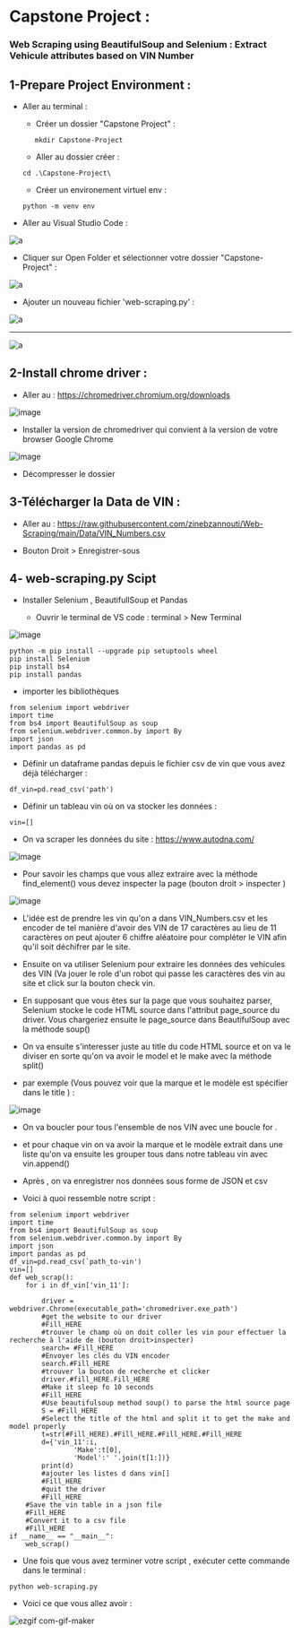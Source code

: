 # Capstone Project : 
 ### **Web Scraping using BeautifulSoup and Selenium : Extract Vehicule attributes based on VIN Number**
 
 ## 1-Prepare Project Environment :
 
 - Aller au terminal :



    - Créer un dossier "Capstone Project" :
   
   ```
      mkdir Capstone-Project
    ```
    - Aller au dossier créer :
    
     ```
     cd .\Capstone-Project\
     ```
     
     - Créer un environement virtuel env :
     
     ```
     python -m venv env
     ```
     
- Aller au Visual Studio Code :

![a](https://user-images.githubusercontent.com/78825764/211033999-c84e7804-98ae-426c-a97c-cdcf6f3834d8.jpg)

- Cliquer sur Open Folder et sélectionner votre dossier "Capstone-Project" :


![a](https://user-images.githubusercontent.com/78825764/211034951-b9599400-0e68-423b-8f80-654f72fd832b.jpg)

- Ajouter un nouveau fichier 'web-scraping.py' :

![a](https://user-images.githubusercontent.com/78825764/211036319-4cb239a8-50d8-448e-af25-1a7421028e84.jpg)

---

![a](https://user-images.githubusercontent.com/78825764/211036658-101b4283-58fc-4004-9429-a77ce207a153.jpg)

 ## 2-Install chrome driver :
 
 - Aller au : https://chromedriver.chromium.org/downloads

![image](https://user-images.githubusercontent.com/78825764/211037329-dc687474-c676-4383-bd26-965e0ed02799.png)

- Installer la version de chromedriver qui convient à la version de votre browser Google Chrome

![image](https://user-images.githubusercontent.com/78825764/211038543-65915fc6-19bb-4ead-b34c-45c8578eafa0.png)

- Décompresser le dossier 

 ## 3-Télécharger la Data de VIN :

- Aller au : https://raw.githubusercontent.com/zinebzannouti/Web-Scraping/main/Data/VIN_Numbers.csv

- Bouton Droit > Enregistrer-sous

## 4- web-scraping.py Scipt
 
 - Installer Selenium , BeautifullSoup et Pandas
  
   - Ouvrir le terminal de VS code : terminal > New Terminal

![image](https://user-images.githubusercontent.com/78825764/211042329-af82adff-9153-4380-87fe-b51ee4629cdb.png)

  ``` 
  python -m pip install --upgrade pip setuptools wheel
  pip install Selenium
  pip install bs4
  pip install pandas
  ```


 - importer les bibliothèques

```
from selenium import webdriver
import time
from bs4 import BeautifulSoup as soup
from selenium.webdriver.common.by import By
import json
import pandas as pd
```

 - Définir un dataframe pandas depuis le fichier csv de vin que vous avez déjà télécharger :

```
df_vin=pd.read_csv('path')
```
- Définir un tableau vin où on va stocker les données :
```
vin=[]
```
- On va scraper les données du site : https://www.autodna.com/

![image](https://user-images.githubusercontent.com/78825764/211046648-b77e542f-ed4d-4097-8aff-5f7ea2e69923.png)

- Pour savoir les champs que vous allez extraire avec la méthode find_element() vous devez inspecter la page (bouton droit > inspecter )

![image](https://user-images.githubusercontent.com/78825764/211047295-3a2b051b-003a-4367-9d0e-e3c7d03bf1d5.png)

- L'idée est de prendre les vin qu'on a dans VIN_Numbers.csv et les encoder de tel manière d'avoir des VIN de 17 caractères au lieu de 11 caractères on peut ajouter 6 chiffre aléatoire pour compléter le VIN afin qu'il soit déchifrer par le site.
- Ensuite on va utiliser Selenium pour extraire les données des vehicules des VIN (Va jouer le role d'un robot qui passe les caractères des vin au site et click sur la bouton check vin.

- En supposant que vous êtes sur la page que vous souhaitez parser, Selenium stocke le code HTML source dans l'attribut page_source du driver. Vous chargeriez ensuite le page_source dans BeautifulSoup avec la méthode soup()

- On va ensuite s'interesser juste au title du code HTML source et on va le diviser en sorte qu'on va avoir le model et le make avec la méthode split()
- par exemple (Vous pouvez voir que la marque et le modèle est spécifier dans le title ) :

![image](https://user-images.githubusercontent.com/78825764/211050409-9b1d6204-91c1-4684-857e-763c71601010.png)

- On va boucler pour tous l'ensemble de nos VIN avec une boucle for .
- et pour chaque vin on va avoir la marque et le modèle extrait dans une liste qu'on va ensuite les grouper tous dans notre tableau vin avec vin.append()
- Après , on va enregistrer nos données sous forme de JSON et csv

- Voici à quoi ressemble notre script :

```
from selenium import webdriver
import time
from bs4 import BeautifulSoup as soup
from selenium.webdriver.common.by import By
import json
import pandas as pd
df_vin=pd.read_csv(`path_to-vin')
vin=[]
def web_scrap():
    for i in df_vin['vin_11']:
    
        driver = webdriver.Chrome(executable_path='chromedriver.exe_path')
        #get the website to our driver
        #Fill_HERE
        #trouver le champ où on doit coller les vin pour effectuer la recherche à l'aide de (bouton droit>inspecter)
        search= #Fill_HERE
        #Envoyer les clés du VIN encoder 
        search.#Fill_HERE
        #trouver la bouton de recherche et clicker 
        driver.#fill_HERE.Fill_HERE
        #Make it sleep fo 10 seconds
        #Fill_HERE
        #Use beautifulsoup method soup() to parse the html source page
        S = #Fill_HERE
        #Select the title of the html and split it to get the make and model properly
        t=str(#Fill_HERE).#Fill_HERE.#Fill_HERE.#Fill_HERE
        d={'vin_11':i,
                'Make':t[0],
                'Model':' '.join(t[1:])}
        print(d)
        #ajouter les listes d dans vin[]
        #Fill_HERE
        #quit the driver
        #Fill_HERE
    #Save the vin table in a json file    
    #Fill_HERE
    #Convert it to a csv file
    #Fill_HERE
if __name__ == "__main__":
    web_scrap()
```

- Une fois que vous avez terminer votre script , exécuter cette commande dans le terminal :

```
python web-scraping.py
```

- Voici ce que vous allez avoir :

![ezgif com-gif-maker](https://user-images.githubusercontent.com/78825764/211056541-fb5a4b72-9302-4df5-a6b3-519ec46d1786.gif)

